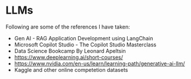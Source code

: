 # LLMs
Following are some of the references I have taken: 
- Gen AI - RAG Application Development using LangChain
- Microsoft Copilot Studio - The Copilot Studio Masterclass
- Data Science Bookcamp By Leonard Apeltsin
- https://www.deeplearning.ai/short-courses/
- https://www.nvidia.com/en-us/learn/learning-path/generative-ai-llm/
- Kaggle and other online competetion datasets
